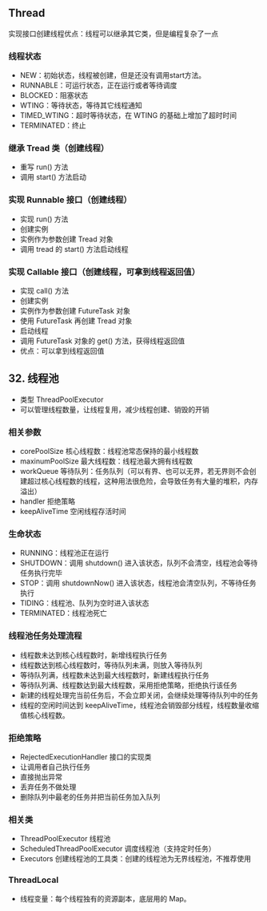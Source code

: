## Thread
实现接口创建线程优点：线程可以继承其它类，但是编程复杂了一点
### 线程状态
- NEW：初始状态，线程被创建，但是还没有调用start方法。
- RUNNABLE：可运行状态，正在运行或者等待调度
- BLOCKED：阻塞状态
- WTING：等待状态，等待其它线程通知
- TIMED_WTING：超时等待状态，在 WTING 的基础上增加了超时时间
- TERMINATED：终止
### 继承 Tread 类（创建线程）
- 重写 run() 方法
- 调用 start() 方法启动
### 实现 Runnable 接口（创建线程）
- 实现 run() 方法
- 创建实例
- 实例作为参数创建 Tread 对象
- 调用 tread 的 start() 方法启动线程
### 实现 Callable 接口（创建线程，可拿到线程返回值）
- 实现 call() 方法
- 创建实例
- 实例作为参数创建 FutureTask 对象
- 使用 FutureTask 再创建 Tread 对象
- 启动线程
- 调用 FutureTask 对象的 get() 方法，获得线程返回值
- 优点：可以拿到线程返回值

##  32. 线程池
- 类型 ThreadPoolExecutor
- 可以管理线程数量，让线程复用，减少线程创建、销毁的开销
### 相关参数
- corePoolSize 核心线程数：线程池常态保持的最小线程数
- maxinumPoolSize 最大线程数：线程池最大拥有线程数
- workQueue 等待队列：任务队列（可以有界、也可以无界，若无界则不会创建超过核心线程数的线程，这种用法很危险，会导致任务有大量的堆积，内存溢出）
- handler 拒绝策略
- keepAliveTime 空闲线程存活时间
### 生命状态
- RUNNING：线程池正在运行
- SHUTDOWN：调用 shutdown() 进入该状态，队列不会清空，线程池会等待任务执行完毕
- STOP：调用 shutdownNow() 进入该状态，线程池会清空队列，不等待任务执行
- TIDING：线程池、队列为空时进入该状态
- TERMINATED：线程池死亡
### 线程池任务处理流程
- 线程数未达到核心线程数时，新增线程执行任务
- 线程数达到核心线程数时，等待队列未满，则放入等待队列
- 等待队列满，线程数未达到最大线程数时，新建线程执行任务
- 等待队列满、线程数达到最大线程数，采用拒绝策略，拒绝执行该任务
- 新建的线程处理完当前任务后，不会立即关闭，会继续处理等待队列中的任务
- 线程的空闲时间达到 keepAliveTime，线程池会销毁部分线程，线程数量收缩值核心线程数。
### 拒绝策略
- RejectedExecutionHandler 接口的实现类
- 让调用者自己执行任务
- 直接抛出异常
- 丢弃任务不做处理
- 删除队列中最老的任务并把当前任务加入队列
### 相关类
- ThreadPoolExecutor 线程池
- ScheduledThreadPoolExecutor 调度线程池（支持定时任务）
- Executors 创建线程池的工具类：创建的线程池为无界线程池，不推荐使用

### ThreadLocal
- 线程变量：每个线程独有的资源副本，底层用的 Map。